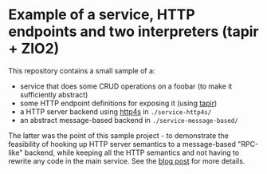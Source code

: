 # Example of a service, HTTP endpoints and two interpreters (tapir + ZIO2)

This repository contains a small sample of a:

 * service that does some CRUD operations on a foobar (to make it sufficiently abstract)
 * some HTTP endpoint definitions for exposing it (using [tapir])
 * a HTTP server backend using [http4s] in `./service-http4s/`
 * an abstract message-based backend in `./service-message-based/`

The latter was the point of this sample project - to demonstrate the feasibility of hooking
up HTTP server semantics to a message-based "RPC-like" backend, while keeping all the HTTP semantics
and not having to rewrite any code in the main service. See the 
[blog post](https://blog.solidninja.is/posts/2022-http-services-behind-message-gateways/) for more details.

[http4s]: https://http4s.org/
[tapir]: https://tapir.softwaremill.com
[zio]: https://zio.dev
